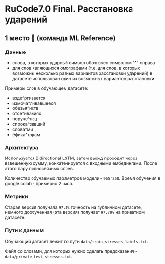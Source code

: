 # RuCode7.0 Final. Расстановка ударений
## 1 место 🥇 (команда ML Reference)

### Данные
- слова, в которых ударный символ обозначен символом "^" справа
- для слов являющихся омографами (т.е. для слов, в которых возможны несколько разных вариантов расстановки ударений) в датасете использован один из возможных вариантов расстановки.

Примеры слов в обучающем датасете:
- взде^ргивается
- измоча^ливавшееся
- обезья^нств
- отсе^иваниях
- поруче^нец
- спрока^зивший
- слова^ми
- ёфика^торам

### Архитектура
Используется Bidirectional LSTM, затем выход проходит через взвешенную сумму, конкатенируется с входными ембедингами. После этого пару полносвязных слоев.

Количество обучаемых параметров модели - ``965'358``.
Время обучения в google colab - примерно 2 часа.

### Метрики
Старая версия получала `97.4%` точность на публичном датасете, немного дообученная (эта версия) получает `97.79%` на приватном датасете.

### Пути к данным
Обучающий датасет лежит по пути ``data/train_stresses_labels.txt``.

Файл со словами, для которых нужно сделать предсказания - ``data/private_test_stresses.txt``.

